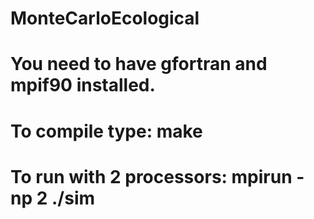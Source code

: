 # MonteCarloEcological
# You need to have gfortran and mpif90 installed.
# To compile type: make
# To run with 2 processors: mpirun -np 2 ./sim
